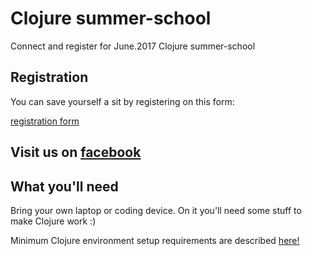 # Clojure summer-school
Connect and register for June.2017 Clojure summer-school

## Registration

You can save yourself a sit by registering on this form:

[registration form](https://goo.gl/forms/Bu1oSGQyDOvAfuXg1)

## Visit us on [facebook](https://www.facebook.com/Clojure-Summer-School-Bucharest-132088327343548/)

## What you'll need

Bring your own laptop or coding device. On it you'll need some stuff to make Clojure work :)

Minimum Clojure environment setup requirements are described [here!](https://github.com/alex-gherega/clojure-env-setup)
